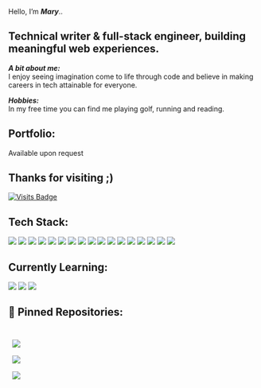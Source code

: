 Hello, I’m ___Mary___..
## Technical writer & full-stack engineer, building meaningful web experiences.
__*A bit about me:*__
<br>
 I enjoy seeing imagination come to life through code and believe in making careers in tech attainable for everyone. 
<br> 

__*Hobbies:*__ 
<br>
In my free time you can find me playing golf, running and reading.
<br>
 
## Portfolio: 
Available upon request
<br>

## Thanks for visiting ;)
[![Visits Badge](https://badges.pufler.dev/visits/marycerasa/marycerasa)](www.github.com/marycerasa)
<br>

## Tech Stack:
![](https://img.shields.io/badge/Code-JavaScript-informational?style=flat&logo=JavaScript&logoColor=white&color=4AB197)
![](https://img.shields.io/badge/Code-React-informational?style=flat&logo=react&logoColor=white&color=4AB197)
![](https://img.shields.io/badge/Code-MongoDB-informational?style=flat&logo=MongoDB&logoColor=white&color=4AB197)
![](https://img.shields.io/badge/Code-MySQL-informational?style=flat&logo=MySQL&logoColor=white&color=4AB197)
![](https://img.shields.io/badge/Code-NODE-informational?style=flat&logo=npm&logoColor=white&color=4AB197)
![](https://img.shields.io/badge/Code-Python-informational?style=flat&logo=python&logoColor=white&color=4AB197)
![](https://img.shields.io/badge/Code-Flask-informational?style=flat&logo=flask&logoColor=white&color=4AB197)
![](https://img.shields.io/badge/Style-CSS-informational?style=flat&logo=css3&logoColor=white&color=4AB197)
![](https://img.shields.io/badge/Style-SCSS-informational?style=flat&logo=css&logoColor=white&color=4AB197)
![](https://img.shields.io/badge/Code-HTML5-informational?style=flat&logo=html5&logoColor=white&color=4AB197)
![](https://img.shields.io/badge/Tools-NPM-informational?style=flat&logo=npm&logoColor=white&color=4AB197)
![](https://img.shields.io/badge/Tools-YARN-informational?style=flat&logo=yarn&logoColor=white&color=4AB197)
![](https://img.shields.io/badge/Tools-EXPRESS-informational?style=flat&logo=express&logoColor=white&color=4AB197)
![](https://img.shields.io/badge/Repo-GitHub-informational?style=flat&logo=github&logoColor=white&color=4AB197)
![](https://img.shields.io/badge/VersionControl-Git-informational?style=flat&logo=git&logoColor=white&color=4AB197)
![](https://img.shields.io/badge/Editor-SublimeText-informational?style=flat&logo=sublimetext&logoColor=white&color=4AB197)
![](https://img.shields.io/badge/Editor-Atom-informational?style=flat&logo=atom&logoColor=white&color=4AB197)

## Currently Learning:
![](https://img.shields.io/badge/Code-Linux-informational?style=flat&logo=linux&logoColor=white&color=4AB197)
![](https://img.shields.io/badge/Code-PHP-informational?style=flat&logo=php&logoColor=white&color=4AB197)
![](https://img.shields.io/badge/Code-Bash-informational?style=flat&logo=bash&logoColor=white&color=4AB197)

## 📌 Pinned Repositories:
<br> 
<a href="https://github.com/MaryCerasa/wdi-project-one/">
  <img align="center" style="margin:0.5rem" src="https://github-readme-stats.vercel.app/api/pin/?username=marycerasa&repo=wdi-project-one&title_color=##FFC0CB&text_color=#FFFFF&icon_color=4AB197&bg_color=1A2B34" />
</a>  
<br>
<a href="https://github.com/MaryCerasa/wdi-project-4">
  <img align="center" style="margin:0.5rem" src="https://github-readme-stats.vercel.app/api/pin/?username=marycerasa&repo=wdi-project-4&title_color=#ADD8E6&text_color=#FFFFF&icon_color=4AB197&bg_color=1A2B34" />
</a>      
<br>
<a href="https://github.com/MaryCerasa/wdi-group-project">
  <img align="center" style="margin:0.5rem" src="https://github-readme-stats.vercel.app/api/pin/?username=marycerasa&repo=wdi-group-project&title_color=##00FF00.&text_color=#FFFFF&icon_color=4AB197&bg_color=1A2B34" />
</a>

